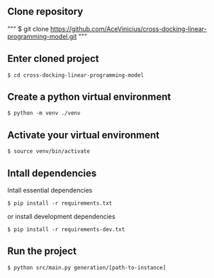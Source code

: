 ## Clone repository

"""
$ git clone https://github.com/AceVinicius/cross-docking-linear-programming-model.git
"""

## Enter cloned project


```
$ cd cross-docking-linear-programming-model
```

## Create a python virtual environment

```
$ python -m venv ./venv
```

## Activate your virtual environment

```
$ source venv/bin/activate
```

## Intall dependencies

Intall essential dependencies

```
$ pip install -r requirements.txt
```

or install development dependencies

```
$ pip install -r requirements-dev.txt
```

## Run the project

```
$ python src/main.py generation/[path-to-instance]
```
